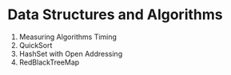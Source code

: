 Data Structures and Algorithms 
====================
1. Measuring Algorithms Timing
2. QuickSort
3. HashSet with Open Addressing 
4. RedBlackTreeMap
